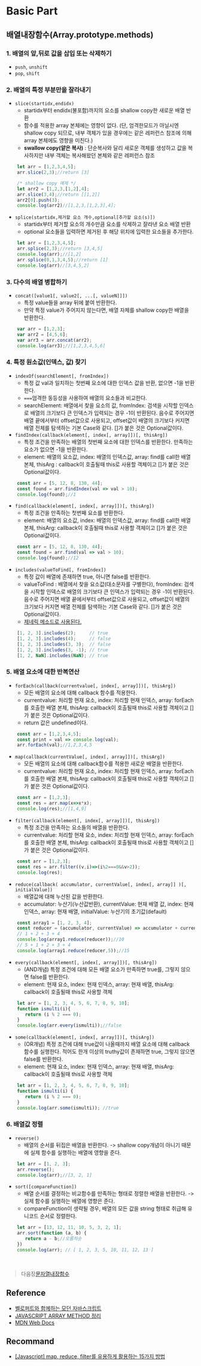 # Basic Part

## 배열내장함수(Array.prototype.methods)
<bt/>

### 1. 배열의 앞,뒤로 값을 삽입 또는 삭제하기
- `push`, `unshift`
- `pop`, `shift`

### 2. 배열의 특정 부분만을 잘라내기
- `slice(startidx,endidx)`
    - startidx부터 endidx(불포함)까지의 요소를 shallow copy한 새로운 배열 반환
    - 함수를 적용한 array 본체에는 영향이 없다. (단, 엄격한모드가 아닐시엔 shallow copy 되므로, 내부 객체가 있을 경우에는 같은 레퍼런스 참조에 의해 array 본체에도 영향을 미친다.)
    - __swallow copy(얕은 복사)__ : 단순복사와 달리 새로운 객체를 생성하고 값을 복사하지만 내부 객체는 복사해왔던 본체와 같은 레퍼런스 참조
```javascript
    let arr = [1,2,3,4,5];
    arr.slice(2,3);//return [3]

    /* shallow copy 예제 */
    let arr2 = [1,2,3,[1,2],4];
    arr.slice(3,4);//return [[1,2]]
    arr2[0].push(3);
    console.log(arr2)//[1,2,3,[1,2,3],4];
```
- `splice(startidx,제거할 요소 개수,optional[추가할 요소(s)])` 
    - startidx부터 제거할 요소의 개수만큼 요소를 삭제하고 잘라낸 요소 배열 반환
    - optional 요소들을 입력하면 제거된 후 해당 위치에 입력한 요소들을 추가한다.
```javascript
    let arr = [1,2,3,4,5];
    arr.splice(2,3);//return [3,4,5]
    console.log(arr);//[1,2]
    arr.splice(0,1,3,4,5);//return [1]
    console.log(arr)//[3,4,5,2]
```

### 3. 다수의 배열 병합하기
- `concat([value1[, value2[, ...[, valueN]]])`
    - 특정 value들을 array 뒤에 붙여 반환한다.
    - 만약 특정 value가 주어지지 않는다면, 배열 자체를 shallow copy한 배열을 반환한다.
```javascript
    var arr = [1,2,3];
    var arr2 = [4,5,6];
    var arr3 = arr.concat(arr2);
    console.log(arr3);//[1,2,3,4,5,6]
```

### 4. 특정 원소값(인덱스, 값) 찾기
-  `indexOf(searchElement[, fromIndex])`
    - 특정 값 val과 일치하는 첫번째 요소에 대한 인덱스 값을 반환, 없으면 -1을 반환한다.
    - `===`엄격한 동등성을 사용하여 배열의 요소들과 비교한다.
    - searchElement: 배열에서 찾을 요소의 값, fromIndex: 검색을 시작할 인덱스로 배열의 크기보다 큰 인덱스가 입력되는 경우 -1이 반환된다. 음수로 주어지면 배열 끝에서부터 offset값으로 사용되고, offset값이 배열의 크기보다 커지면 배열 전체를 탐색하는 기본 Case와 같다. []가 붙은 것은 Optional값이다.
- `findIndex(callback(element[, index[, array]])[, thisArg])`
    - 특정 조건을 만족하는 배열의 첫번째 요소에 대한 인덱스를 반환한다. 만족하는 요소가 없으면 -1을 반환한다.
    - element: 배열의 요소값, index: 배열의 인덱스값, array: find를 call한 배열본체, thisArg : callback이 호출될때 this로 사용할 객체이고 []가 붙은 것은 Optional값이다.
```javascript
    const arr = [5, 12, 8, 130, 44];
    const found = arr.findIndex(val => val > 10);
    console.log(found);//1
```
- `find(callback(element[, index[, array]])[, thisArg])`
    - 특정 조건을 만족하는 첫번째 요소를 반환한다.
    - element: 배열의 요소값, index: 배열의 인덱스값, array: find를 call한 배열본체, thisArg: callback이 호출될때 this로 사용할 객체이고 []가 붙은 것은 Optional값이다.
```javascript
    const arr = [5, 12, 8, 130, 44];
    const found = arr.find(val => val > 10);
    console.log(found);//12
```
- `includes(valueToFind[, fromIndex])`
    - 특정 값이 배열에 존재하면 true, 아니면 false를 반환한다.
    - valueToFind : 배열에서 찾을 요소값(대소문자를 구별한다), fromIndex: 검색을 시작할 인덱스로 배열의 크기보다 큰 인덱스가 입력되는 경우 -1이 반환된다. 음수로 주어지면 배열 끝에서부터 offset값으로 사용되고, offset값이 배열의 크기보다 커지면 배열 전체를 탐색하는 기본 Case와 같다. []가 붙은 것은 Optional값이다.
    - [제네릭 메소드로 사용된다.]()
```javascript
    [1, 2, 3].includes(2);     // true
    [1, 2, 3].includes(4);     // false
    [1, 2, 3].includes(3, 3);  // false
    [1, 2, 3].includes(3, -1); // true
    [1, 2, NaN].includes(NaN); // true
```

### 5. 배열 요소에 대한 반복연산
- `forEach(callback(currentvalue[, index[, array]])[, thisArg])`
    - 모든 배열의 요소에 대해 callback 함수를 적용한다.
    - currentvalue: 처리할 현재 요소, index: 처리할 현재 인덱스, array: forEach를 호출한 배열 본체, thisArg: callback이 호출될때 this로 사용할 객체이고 []가 붙은 것은 Optional값이다.
    - return 값은 undefined이다.
```javascript
    const arr = [1,2,3,4,5];
    const print = val => console.log(val);
    arr.forEach(val);//1,2,3,4,5
```
- `map(callback(currentValue[, index[, array]])[, thisArg])`
    - 모든 배열의 요소에 대해 callback함수를 적용한 새로운 배열을 반환한다.
    - currentvalue: 처리할 현재 요소, index: 처리할 현재 인덱스, array: forEach를 호출한 배열 본체, thisArg: callback이 호출될때 this로 사용할 객체이고 []가 붙은 것은 Optional값이다.
```javascript
    const arr = [1,2,3];
    const res = arr.map(x=>x*x);
    console.log(res);//[1,4,9]
```
- `filter(callback(element[, index[, array]])[, thisArg])`
    - 특정 조건을 만족하는 요소들의 배열을 반환한다.
    - currentvalue: 처리할 현재 요소, index: 처리할 현재 인덱스, array: forEach를 호출한 배열 본체, thisArg: callback이 호출될때 this로 사용할 객체이고 []가 붙은 것은 Optional값이다.
```javascript
    const arr = [1,2,3];
    const res = arr.filter((v,i)=>(i%2===0&&v>2));
    console.log(res);
```

- `reduce(callback( accumulator, currentValue[, index[, array]] )[, initialValue])`
    - 배열값에 대해 누산된 값을 반환한다.
    - accumulator: 누산기(누산값반환), currentValue: 현재 배열 값, index: 현재 인덱스, array: 현재 배열, initialValue: 누산기의 초기값(default)
```javascript
    const array1 = [1, 2, 3, 4];
    const reducer = (accumulator, currentValue) => accumulator + currentValue;
    // 1 + 2 + 3 + 4
    console.log(array1.reduce(reducer));//10
    // 5 + 1 + 2 + 3 + 4
    console.log(array1.reduce(reducer,5));//15
```

- `every(callback(element[, index[, array]])[, thisArg])`
    - (AND개념) 특정 조건에 대해 모든 배열 요소가 만족하면 true를, 그렇지 않으면 false를 반환한다.
    - element: 현재 요소, index: 현재 인덱스, array: 현재 배열, thisArg: callback이 호출될때 this로 사용할 객체
```javascript
    let arr = [1, 2, 3, 4, 5, 6, 7, 8, 9, 10];
    function ismulti(i){
       return (i % 2 === 0);
    }
    console.log(arr.every(ismulti));//false
```

- `some(callback(element[, index[, array]])[, thisArg])`
    - (OR개념) 특정 조건에 대해 true값이 나올때까지 배열 요소에 대해 callback 함수를 실행한다. 적어도 한개 이상의 truthy값이 존재하면 true, 그렇지 않으면 false를 반환한다.
    - element: 현재 요소, index: 현재 인덱스, array: 현재 배열, thisArg: callback이 호출될때 this로 사용할 객체
```javascript
    let arr = [1, 2, 3, 4, 5, 6, 7, 8, 9, 10];
    function ismulti(i) {
       return (i % 2 === 0);
    }
    console.log(arr.some(ismulti)); //true
```   

### 6. 배열값 정렬
- `reverse()`
    - 배열의 순서를 뒤집은 배열을 반환한다. -> shallow copy개념이 아니기 때문에 실제 함수를 실행하는 배열에 영향을 준다.
```javascript
    let arr = [1, 2, 3];
    arr.reverse();
    console.log(arr);//[3, 2, 1]
```

- `sort([compareFunction])`
    - 배열 순서를 결정하는 비교함수를 만족하는 형태로 정렬한 배열을 반환한다. -> 실제 함수를 실행하는 배열에 영향은 준다.
    - compareFunction이 생략될 경우, 배열의 모든 값을 string 형태로 취급해 유니코드 순서로 정렬한다.
```javascript
    let arr = [13, 12, 11, 10, 5, 3, 2, 1];
    arr.sort(function (a, b) {
       return a - b;//오름차순
    })
    console.log(arr); // [ 1, 2, 3, 5, 10, 11, 12, 13 ]
```

</br>

>   다음장[문자열내장함수](https://github.com/ss-won/Javascript/blob/master/Basic/basic4.md)

## Reference
- [벨로퍼트와 함께하는 모던 자바스크립트](https://learnjs.vlpt.us/)
- [JAVASCRIPT ARRAY METHOD 정리](http://blog.302chanwoo.com/2017/08/javascript-array-method/)
- [MDN Web Docs](https://developer.mozilla.org/ko/)

## Recommand
- [[Javascript] map, reduce, filter를 유용하게 활용하는 15가지 방법](https://medium.com/@Dongmin_Jang/javascript-15%EA%B0%80%EC%A7%80-%EC%9C%A0%EC%9A%A9%ED%95%9C-map-reduce-filter-bfbc74f0debd)
